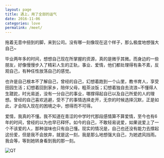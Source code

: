 ```yaml
---
layout: page
title: 遇上，用了全部的运气
date: 2016-11-06
categories: love
permalink: /meet/
---
```


拖着无意中扭到的脚，来到公司。没有哪一刻像现在这个样子，那么极度地想强大自己~


毕业两年多的时间，想想自己现在所掌握的资源，真的是微乎其微。而身边的一些朋友，好像慢慢步入了精彩人生的正轨，事业、爱情，他们都处理得有条不紊，反观自己，有种任性放荡自己的感觉。


也许是自己根本不了解自己，曾经的自己，幻想着跑到一个山里，教书育人，享受田园生活；幻想着回到家乡，陪伴父母，粗茶淡饭；幻想着独自去流浪~不懂得人生蹉跎，时光易逝，没有一分自己的事业，哪撑得起自已以及自己所爱的人的理想。曾经的自己喜欢逃避，受不了的事情选择走开，无奈的时候选择沉默，正是如此，才会陷入现在的困境之中，想得而不可得。

 
爱情，我真的不懂。我不知道在青涩的中学时代那段感情算不算爱情，至今也有6年的时间，曾经的以为也早已释怀。如今的自己，不敢轻易说爱，如果说爱上了一个不该爱的人，那种滋味也只有自己懂。现实的情况是，自己也还没有能力去撑起这份爱，但是我不会放弃，就是这一刻，我是那么地想强大自己，为她遮风挡雨。我会等，等到她转身看到我的那一刻。 

![QT](http://7xt7qw.com1.z0.glb.clouddn.com/love/qt.jpg) 


